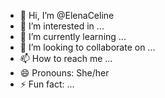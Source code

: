 - 👋 Hi, I’m @ElenaCeline
- 👀 I’m interested in ...
- 🌱 I’m currently learning ...
- 💞️ I’m looking to collaborate on ...
- 📫 How to reach me ...
- 😄 Pronouns: She/her
- ⚡ Fun fact: ...

<!---
ElenaCeline/ElenaCeline is a ✨ special ✨ repository because its `README.md` (this file) appears on your GitHub profile.
You can click the Preview link to take a look at your changes.
--->
